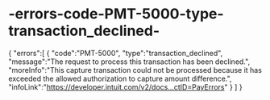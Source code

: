 # -errors-code-PMT-5000-type-transaction_declined-
{    "errors":[       {          "code":"PMT-5000",          "type":"transaction_declined",          "message":"The request to process this transaction has been declined.",          "moreInfo":"This capture transaction could not be processed because it has exceeded the allowed authorization to capture amount difference.",          "infoLink":"https://developer.intuit.com/v2/docs...ctID=PayErrors"       }    ] }
